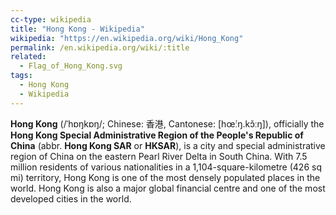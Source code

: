 ```yaml
---
cc-type: wikipedia
title: "Hong Kong - Wikipedia"
wikipedia: "https://en.wikipedia.org/wiki/Hong_Kong"
permalink: /en.wikipedia.org/wiki/:title
related:
  - Flag_of_Hong_Kong.svg
tags:
  - Hong Kong
  - Wikipedia
---
```

**Hong Kong** (/ˈhɒŋkɒŋ/; Chinese: 香港, Cantonese: [hœ́ːŋ.kɔ̌ːŋ]), officially the **Hong Kong Special Administrative Region of the People's Republic of China** (abbr. **Hong Kong SAR** or **HKSAR**), is a city and special administrative region of China on the eastern Pearl River Delta in South China. With 7.5 million residents of various nationalities in a 1,104-square-kilometre (426 sq mi) territory, Hong Kong is one of the most densely populated places in the world. Hong Kong is also a major global financial centre and one of the most developed cities in the world.